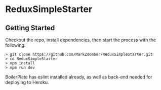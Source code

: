 # ReduxSimpleStarter

## Getting Started

Checkout the repo, install dependencies, then start the process with the following:

```
> git clone https://github.com/MarkZsombor/ReduxSimpleStarter.git
> cd ReduxSimpleStarter
> npm install
> npm run dev
```

BoilerPlate has eslint installed already, as well as back-end needed for deploying to Heroku.